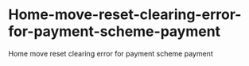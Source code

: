 # Home-move-reset-clearing-error-for-payment-scheme-payment
Home move reset clearing error for payment scheme payment
